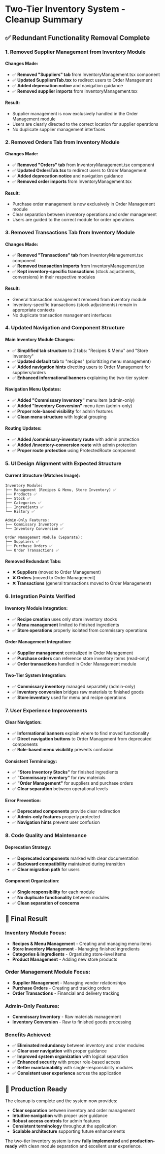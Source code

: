 # Two-Tier Inventory System - Cleanup Summary

## ✅ **Redundant Functionality Removal Complete**

### **1. Removed Supplier Management from Inventory Module**

#### **Changes Made:**
- ✅ **Removed "Suppliers" tab** from InventoryManagement.tsx component
- ✅ **Updated SuppliersTab.tsx** to redirect users to Order Management
- ✅ **Added deprecation notice** and navigation guidance
- ✅ **Removed supplier imports** from InventoryManagement.tsx

#### **Result:**
- Supplier management is now exclusively handled in the Order Management module
- Users are clearly directed to the correct location for supplier operations
- No duplicate supplier management interfaces

### **2. Removed Orders Tab from Inventory Module**

#### **Changes Made:**
- ✅ **Removed "Orders" tab** from InventoryManagement.tsx component
- ✅ **Updated OrdersTab.tsx** to redirect users to Order Management
- ✅ **Added deprecation notice** and navigation guidance
- ✅ **Removed order imports** from InventoryManagement.tsx

#### **Result:**
- Purchase order management is now exclusively in Order Management module
- Clear separation between inventory operations and order management
- Users are guided to the correct module for order operations

### **3. Removed Transactions Tab from Inventory Module**

#### **Changes Made:**
- ✅ **Removed "Transactions" tab** from InventoryManagement.tsx component
- ✅ **Removed transaction imports** from InventoryManagement.tsx
- ✅ **Kept inventory-specific transactions** (stock adjustments, conversions) in their respective modules

#### **Result:**
- General transaction management removed from inventory module
- Inventory-specific transactions (stock adjustments) remain in appropriate contexts
- No duplicate transaction management interfaces

### **4. Updated Navigation and Component Structure**

#### **Main Inventory Module Changes:**
- ✅ **Simplified tab structure** to 2 tabs: "Recipes & Menu" and "Store Inventory"
- ✅ **Updated default tab** to "recipes" (prioritizing menu management)
- ✅ **Added navigation hints** directing users to Order Management for suppliers/orders
- ✅ **Enhanced informational banners** explaining the two-tier system

#### **Navigation Menu Updates:**
- ✅ **Added "Commissary Inventory"** menu item (admin-only)
- ✅ **Added "Inventory Conversion"** menu item (admin-only)
- ✅ **Proper role-based visibility** for admin features
- ✅ **Clean menu structure** with logical grouping

#### **Routing Updates:**
- ✅ **Added /commissary-inventory route** with admin protection
- ✅ **Added /inventory-conversion route** with admin protection
- ✅ **Proper route protection** using ProtectedRoute component

### **5. UI Design Alignment with Expected Structure**

#### **Current Structure (Matches Image):**
```
Inventory Module:
├── Management (Recipes & Menu, Store Inventory) ✅
├── Products ✅
├── Stock ✅
├── Categories ✅
├── Ingredients ✅
└── History ✅

Admin-Only Features:
├── Commissary Inventory ✅
└── Inventory Conversion ✅

Order Management Module (Separate):
├── Suppliers ✅
├── Purchase Orders ✅
└── Order Transactions ✅
```

#### **Removed Redundant Tabs:**
- ❌ **Suppliers** (moved to Order Management)
- ❌ **Orders** (moved to Order Management)
- ❌ **Transactions** (general transactions moved to Order Management)

### **6. Integration Points Verified**

#### **Inventory Module Integration:**
- ✅ **Recipe creation** uses only store inventory stocks
- ✅ **Menu management** limited to finished ingredients
- ✅ **Store operations** properly isolated from commissary operations

#### **Order Management Integration:**
- ✅ **Supplier management** centralized in Order Management
- ✅ **Purchase orders** can reference store inventory items (read-only)
- ✅ **Order transactions** handled in Order Management module

#### **Two-Tier System Integration:**
- ✅ **Commissary inventory** managed separately (admin-only)
- ✅ **Inventory conversion** bridges raw materials to finished goods
- ✅ **Store inventory** used for menu and recipe operations

### **7. User Experience Improvements**

#### **Clear Navigation:**
- ✅ **Informational banners** explain where to find moved functionality
- ✅ **Direct navigation buttons** to Order Management from deprecated components
- ✅ **Role-based menu visibility** prevents confusion

#### **Consistent Terminology:**
- ✅ **"Store Inventory Stocks"** for finished ingredients
- ✅ **"Commissary Inventory"** for raw materials
- ✅ **"Order Management"** for suppliers and purchase orders
- ✅ **Clear separation** between operational levels

#### **Error Prevention:**
- ✅ **Deprecated components** provide clear redirection
- ✅ **Admin-only features** properly protected
- ✅ **Navigation hints** prevent user confusion

### **8. Code Quality and Maintenance**

#### **Deprecation Strategy:**
- ✅ **Deprecated components** marked with clear documentation
- ✅ **Backward compatibility** maintained during transition
- ✅ **Clear migration path** for users

#### **Component Organization:**
- ✅ **Single responsibility** for each module
- ✅ **No duplicate functionality** between modules
- ✅ **Clean separation of concerns**

## 🎯 **Final Result**

### **Inventory Module Focus:**
- **Recipes & Menu Management** - Creating and managing menu items
- **Store Inventory Management** - Managing finished ingredients
- **Categories & Ingredients** - Organizing store-level items
- **Product Management** - Adding new store products

### **Order Management Module Focus:**
- **Supplier Management** - Managing vendor relationships
- **Purchase Orders** - Creating and tracking orders
- **Order Transactions** - Financial and delivery tracking

### **Admin-Only Features:**
- **Commissary Inventory** - Raw materials management
- **Inventory Conversion** - Raw to finished goods processing

### **Benefits Achieved:**
- ✅ **Eliminated redundancy** between inventory and order modules
- ✅ **Clear user navigation** with proper guidance
- ✅ **Improved system organization** with logical separation
- ✅ **Enhanced security** with proper role-based access
- ✅ **Better maintainability** with single-responsibility modules
- ✅ **Consistent user experience** across the application

## 🚀 **Production Ready**

The cleanup is complete and the system now provides:
- **Clear separation** between inventory and order management
- **Intuitive navigation** with proper user guidance
- **Robust access controls** for admin features
- **Consistent terminology** throughout the application
- **Scalable architecture** supporting future enhancements

The two-tier inventory system is now **fully implemented** and **production-ready** with clean module separation and excellent user experience.
